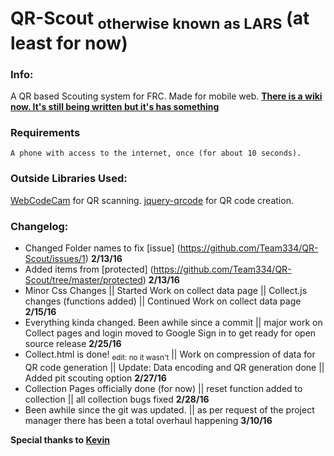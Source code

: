 # QR-Scout <sub>otherwise known as LARS</sub> (at least for now)

### Info:
A QR based Scouting system for FRC. Made for mobile web.
**[There is a wiki now. It's still being written but it's has something](https://github.com/Team334/QR-Scout/wiki)**
### Requirements
	A phone with access to the internet, once (for about 10 seconds).
### Outside Libraries Used:
[WebCodeCam](https://github.com/andrastoth/WebCodeCam) for QR scanning. 
[jquery-qrcode](https://github.com/lrsjng/jquery-qrcode) for QR code creation. 

### Changelog:
- Changed Folder names to fix [issue] (https://github.com/Team334/QR-Scout/issues/1) **2/13/16**
- Added items from [protected] (https://github.com/Team334/QR-Scout/tree/master/protected) **2/13/16** 
- Minor Css Changes || Started Work on collect data page || Collect.js changes (functions added) || Continued Work on collect data page **2/15/16**
- Everything kinda changed. Been awhile since a commit || major work on Collect pages and login moved to Google Sign in to get ready for open source release **2/25/16**
- Collect.html is done! <sub>edit: no it wasn't</sub> || Work on compression of data for QR code generation || Update: Data encoding and QR generation done || Added pit scouting option **2/27/16**
- Collection Pages officially done (for now) || reset function added to collection || all collection bugs fixed **2/28/16**
- Been awhile since the git was updated. || as per request of the project manager there has been a total overhaul happening **3/10/16**


**Special thanks to [Kevin](https://github.com/furryfaust)**